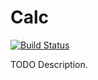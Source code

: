 # Calc

[![Build Status](https://travis-ci.org/githubuser/Calc.png)](https://travis-ci.org/githubuser/Calc)

TODO Description.
